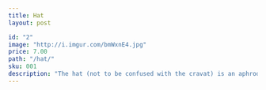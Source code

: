 ```yaml
---
title: Hat
layout: post

id: "2"
image: "http://i.imgur.com/bmWxnE4.jpg"
price: 7.00
path: "/hat/"
sku: 001
description: "The hat (not to be confused with the cravat) is an aphrodisiac worn by male humans attempting to win one or more mates."
---
```

